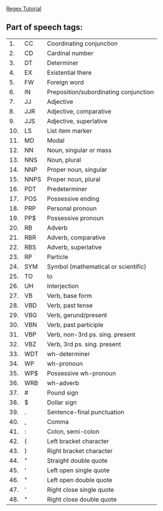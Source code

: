 [Regex Tutorial](https://pycon2016.regex.training/regex-intro)

## Part of speech tags:

<table>
  <tr><td>1.</td><td>CC</td><td>Coordinating conjunction</td></tr>
  <tr><td>2.</td><td>CD</td><td>Cardinal number</td></tr>
  <tr><td>3.</td><td>DT</td><td>Determiner</td></tr>
  <tr><td>4.</td><td>EX</td><td>Existential there</td></tr>
  <tr><td>5.</td><td>FW</td><td>Foreign word</td></tr>
  <tr><td>6.</td><td>IN</td><td>Preposition/subordinating conjunction</td></tr>
  <tr><td>7.</td><td>JJ</td><td>Adjective</td></tr>
  <tr><td>8.</td><td>JJR</td><td>Adjective, comparative</td></tr>
  <tr><td>9.</td><td>JJS</td><td>Adjective, superlative</td></tr>
  <tr><td>10.</td><td>LS</td><td>List item marker</td></tr>
  <tr><td>11.</td><td>MD</td><td>Modal</td></tr>
  <tr><td>12.</td><td>NN</td><td>Noun, singular or mass</td></tr>
  <tr><td>13.</td><td>NNS</td><td>Noun, plural</td></tr>
  <tr><td>14.</td><td>NNP</td><td>Proper noun, singular</td></tr>
  <tr><td>15.</td><td>NNPS</td><td>Proper noun, plural</td></tr>
  <tr><td>16.</td><td>PDT</td><td>Predeterminer</td></tr>
  <tr><td>17.</td><td>POS</td><td>Possessive ending</td></tr>
  <tr><td>18.</td><td>PRP</td><td>Personal pronoun</td></tr>
  <tr><td>19.</td><td>PP$</td><td>Possessive pronoun</td></tr>
  <tr><td>20.</td><td>RB</td><td>Adverb</td></tr>
  <tr><td>21.</td><td>RBR</td><td>Adverb, comparative</td></tr>
  <tr><td>22.</td><td>RBS</td><td>Adverb, superlative</td></tr>
  <tr><td>23.</td><td>RP</td><td>Particle</td></tr>
  <tr><td>24.</td><td>SYM</td><td>Symbol (mathematical or scientific)</td></tr>
  <tr><td>25.</td><td>TO</td><td>to</td></tr>
  <tr><td>26.</td><td>UH</td><td>Interjection</td></tr>
  <tr><td>27.</td><td>VB</td><td>Verb, base form</td></tr>
  <tr><td>28.</td><td>VBD</td><td>Verb, past tense</td></tr>
  <tr><td>29.</td><td>VBG</td><td>Verb, gerund/present</td></tr>
  <tr><td>30.</td><td>VBN</td><td>Verb, past participle</td></tr>
  <tr><td>31.</td><td>VBP</td><td>Verb, non-3rd ps. sing. present</td></tr>
  <tr><td>32.</td><td>VBZ</td><td>Verb, 3rd ps. sing. present</td></tr>
  <tr><td>33.</td><td>WDT</td><td>wh-determiner</td></tr>
  <tr><td>34.</td><td>WP</td><td>wh-pronoun</td></tr>
  <tr><td>35.</td><td>WP$</td><td>Possessive wh-pronoun</td></tr>
  <tr><td>36.</td><td>WRB</td><td>wh-adverb</td></tr>
  <tr><td>37.</td><td>#</td><td>Pound sign</td></tr>
  <tr><td>38.</td><td>$</td><td>Dollar sign</td></tr>
  <tr><td>39.</td><td>.</td><td>Sentence-final punctuation</td></tr>
  <tr><td>40.</td><td>,</td><td>Comma</td></tr>
  <tr><td>41.</td><td>:</td><td>Colon, semi-colon</td></tr>
  <tr><td>42.</td><td>(</td><td>Left bracket character</td></tr>
  <tr><td>43.</td><td>)</td><td>Right bracket character</td></tr>
  <tr><td>44.</td><td>"</td><td>Straight double quote</td></tr>
  <tr><td>45.</td><td>'</td><td>Left open single quote</td></tr>
  <tr><td>46.</td><td>"</td><td>Left open double quote</td></tr>
  <tr><td>47.</td><td>'</td><td>Right close single quote</td></tr>
  <tr><td>48.</td><td>"</td><td>Right close double quote</td></tr>
</table>
